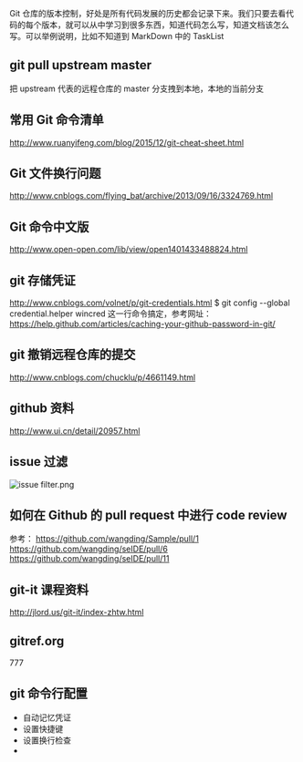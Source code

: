 Git 仓库的版本控制，好处是所有代码发展的历史都会记录下来。我们只要去看代码的每个版本，就可以从中学习到很多东西，知道代码怎么写，知道文档该怎么写。可以举例说明，比如不知道到 MarkDown 中的 TaskList  

## git pull upstream master
把 upstream 代表的远程仓库的 master 分支拽到本地，本地的当前分支

## 常用 Git 命令清单 
http://www.ruanyifeng.com/blog/2015/12/git-cheat-sheet.html

## Git 文件换行问题
http://www.cnblogs.com/flying_bat/archive/2013/09/16/3324769.html

## Git 命令中文版
http://www.open-open.com/lib/view/open1401433488824.html

## git 存储凭证
http://www.cnblogs.com/volnet/p/git-credentials.html
$ git config --global credential.helper wincred
这一行命令搞定，参考网址：https://help.github.com/articles/caching-your-github-password-in-git/

## git 撤销远程仓库的提交
http://www.cnblogs.com/chucklu/p/4661149.html

## github 资料
http://www.ui.cn/detail/20957.html

## issue 过滤

![issue filter.png](http://upload-images.jianshu.io/upload_images/3058932-fbc953aaadb6cdf0.png?imageMogr2/auto-orient/strip%7CimageView2/2/w/1240)

## 如何在 Github 的 pull request 中进行 code review
参考：
https://github.com/wangding/Sample/pull/1
https://github.com/wangding/seIDE/pull/6
https://github.com/wangding/seIDE/pull/11

## git-it 课程资料
http://jlord.us/git-it/index-zhtw.html

## gitref.org
777

## git 命令行配置

- 自动记忆凭证  
- 设置快捷键  
- 设置换行检查  
- 

